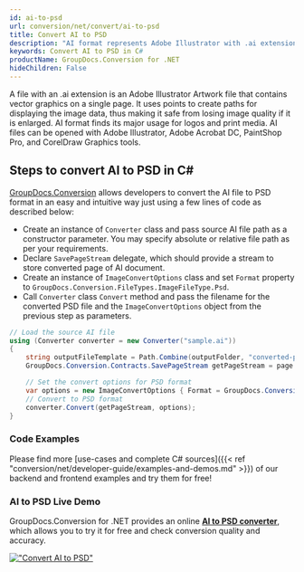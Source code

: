 ```yaml
---
id: ai-to-psd
url: conversion/net/convert/ai-to-psd
title: Convert AI to PSD
description: "AI format represents Adobe Illustrator with .ai extension. Learn how to convert AI to PSD file programmatically in C# language using GroupDocs.Conversion for .NET library."
keywords: Convert AI to PSD in C#
productName: GroupDocs.Conversion for .NET
hideChildren: False
---
```


A file with an .ai extension is an Adobe Illustrator Artwork file that contains vector graphics on a single page. It uses points to create paths for displaying the image data, thus making it safe from losing image quality if it is enlarged. AI format finds its major usage for logos and print media. AI files can be opened with Adobe Illustrator, Adobe Acrobat DC, PaintShop Pro, and CorelDraw Graphics tools.

## Steps to convert AI to PSD in C#

[GroupDocs.Conversion](https://products.groupdocs.com/conversion/net) allows developers to convert the AI file to PSD format in an easy and intuitive way just using a few lines of code as described below:

* Create an instance of `Converter` class and pass source AI file path as a constructor parameter. You may specify absolute or relative file path as per your requirements. 
* Declare `SavePageStream` delegate, which should provide a stream to store converted page of AI document.
* Create an instance of `ImageConvertOptions` class and set `Format` property to `GroupDocs.Conversion.FileTypes.ImageFileType.Psd`.
* Call `Converter` class `Convert` method and pass the filename for the converted PSD file and the `ImageConvertOptions` object from the previous step as parameters.

```csharp
// Load the source AI file
using (Converter converter = new Converter("sample.ai"))
{
    string outputFileTemplate = Path.Combine(outputFolder, "converted-page-{0}.psd");
    GroupDocs.Conversion.Contracts.SavePageStream getPageStream = page => new FileStream(string.Format(outputFileTemplate, page), FileMode.Create);

    // Set the convert options for PSD format
    var options = new ImageConvertOptions { Format = GroupDocs.Conversion.FileTypes.ImageFileType.Psd };   
    // Convert to PSD format
    converter.Convert(getPageStream, options);
}
```

### Code Examples

Please find more [use-cases and complete C# sources]({{< ref "conversion/net/developer-guide/examples-and-demos.md" >}}) of our backend and frontend examples and try them for free!

### AI to PSD Live Demo

GroupDocs.Conversion for .NET provides an online [**AI to PSD converter**](https://products.groupdocs.app/conversion/ai-to-psd), which allows you to try it for free and check conversion quality and accuracy.

[!["Convert AI to PSD"](conversion/net/images/convert-to-psd/convert-ai-to-psd.png)](https://products.groupdocs.app/conversion/ai-to-psd)